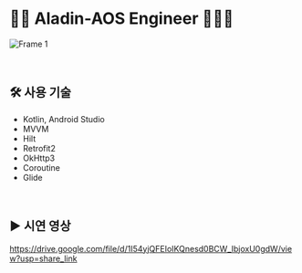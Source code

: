 # 🧞‍♂️ Aladin-AOS Engineer 👩‍👧‍👧
![Frame 1](https://user-images.githubusercontent.com/84129098/204013280-9a8aa17d-098d-4087-aaf1-7d1908785da3.jpg)

<br>

## 🛠 사용 기술
- Kotlin, Android Studio
- MVVM
- Hilt
- Retrofit2
- OkHttp3
- Coroutine
- Glide
<br>

## ▶ 시연 영상
https://drive.google.com/file/d/1I54yjQFEIoIKQnesd0BCW_IbjoxU0gdW/view?usp=share_link
